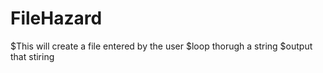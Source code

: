 # FileHazard


$This will create a file entered by the user
$loop thorugh a string
$output that stiring
